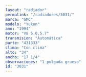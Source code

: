 ```yaml
---
layout: "radiador"
permalink: "/radiadores/3031/"
marca: "GMC"
modelo: "Yukon"
ano: "1994"
motor: "V8 5.0,5.7"
transmision: "Automática"
parte: "431333"
clima: "Con clima"
alto: "34"
ancho: "17 1/4"
observaciones: "1 pulgada grueso"
id: "3031"
---
```


